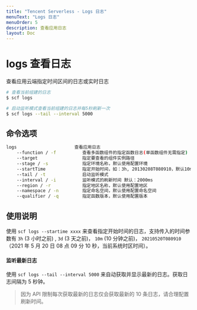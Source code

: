 ```yaml
---
title: "Tencent Serverless - Logs 日志"
menuText: "Logs 日志"
menuOrder: 5
description: 查看应用日志
layout: Doc
---
```


# logs 查看日志

查看应用云端指定时间区间的日志或实时日志

```sh
# 查看当前组建的日志
$ scf logs

# 启动监听模式查看当前组建的日志并每5秒刷新一次
$ scf logs --tail --interval 5000
```

## 命令选项

```sh
logs                      查看应用日志
    --function / -f          查看多函数组件的指定函数日志(单函数组件无需指定)
    --target                 指定要查看的组件实例路径
    --stage / -s             指定环境名称，默认使用配置环境
    --startTime              指定开始时间，如：3h, 20130208T080910，默认10m
    --tail / -t              启动监听模式
    --interval / -i          监听模式的刷新时间 默认：2000ms
    --region / -r            指定地区名称，默认使用配置地区
    --namespace / -n         指定命名空间，默认使用配置命名空间
    --qualifier / -q         指定函数版本，默认使用配置版本
```

## 使用说明

使用 `scf logs --startime xxxx` 来查看指定开始时间的日志，支持传入的时间参数有 `3h` (3 小时之前) , `3d` (3 天之前)， `10m` (10 分钟之前)， `20210520T080910` （2021 年 5 月 20 日 08 点 09 分 10 秒，当前系统时区时间）。

#### 监听最新日志

使用 `scf logs --tail --interval 5000` 来自动获取并显示最新的日志。获取日志间隔为 5 秒钟。

> 因为 API 限制每次获取最新的日志仅会获取最新的 10 条日志，请合理配置刷新时间。
